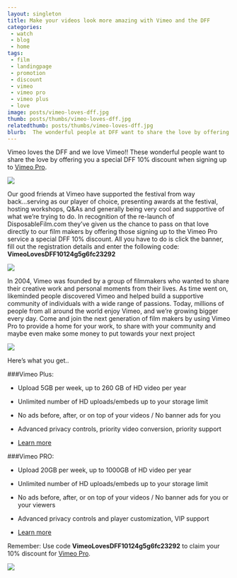 ```yaml
---
layout: singleton
title: Make your videos look more amazing with Vimeo and the DFF
categories:
 - watch
 - blog
 - home
tags:
 - film
 - landingpage
 - promotion
 - discount
 - vimeo
 - vimeo pro
 - vimeo plus
 - love
image: posts/vimeo-loves-dff.jpg
thumb: posts/thumbs/vimeo-loves-dff.jpg
relatedthumb: posts/thumbs/vimeo-loves-dff.jpg
blurb:  The wonderful people at DFF want to share the love by offering you a special DFF 10% discount when signing up to Vimeo Pro.
---
```


Vimeo loves the DFF and we love Vimeo!! These wonderful people want to share the love by offering you a special DFF 10% discount when signing up to <a href="http://vimeo.com/pro" target="_blank">Vimeo Pro</a>.

<div class="photo">
  <img src="{{ 'posts/10-best-smartphones-for-filmmaking.jpg' | asset_path }}">
</div>

Our good friends at Vimeo have supported the festival from way back...serving as our player of choice, presenting awards at the festival, hosting workshops, Q&As and generally being very cool and supportive of what we’re trying to do. In recognition of the re-launch of DisposableFilm.com they’ve given us the chance to pass on that love directly to our film makers by offering those signing up to the Vimeo Pro service a special DFF 10% discount. All you have to do is click the banner, fill out the registration details and enter the following code: <b>VimeoLovesDFF10124g5g6fc23292</b>

<div class="photo">
  <a href="http://vimeo.com/pro" target="_blank"><img src="{{ 'posts/vimeo-banner.jpg' | asset_path }}"></a>
</div>

In 2004, Vimeo was founded by a group of filmmakers who wanted to share their creative work and personal moments from their lives. As time went on, likeminded people discovered Vimeo and helped build a supportive community of individuals with a wide range of passions. Today, millions of people from all around the world enjoy Vimeo, and we’re growing bigger every day. Come and join the next generation of film makers by using Vimeo Pro to provide a home for your work, to share with your community and maybe even make some money to put towards your next project

<div class="text-center">
  <a href="http://vimeo.com/pro" target="_blank"><img src="{{ 'posts/vimeo-square.png' | asset_path }}"></a>
</div>

Here’s what you get..

###Vimeo Plus:

- Upload 5GB per week, up to 260 GB of HD video per year

- Unlimited number of HD uploads/embeds up to your storage limit

- No ads before, after, or on top of your videos / No banner ads for you

- Advanced privacy controls, priority video conversion, priority support

- <a href="http://vimeo.com/plus" target="_blank">Learn more</a>

###Vimeo PRO:

- Upload 20GB per week, up to 1000GB of HD video per year

- Unlimited number of HD uploads/embeds up to your storage limit

- No ads before, after, or on top of your videos / No banner ads for you or your viewers

- Advanced privacy controls and player customization, VIP support

- <a href="http://vimeo.com/pro" target="_blank">Learn more</a>

<p>
Remember: Use code <b>VimeoLovesDFF10124g5g6fc23292</b> to claim your 10% discount for <a href="http://vimeo.com/pro" target="_blank">Vimeo Pro</a>.
</p>

<div class="text-center">
  <a href="http://vimeo.com/pro" target="_blank"><img src="{{ 'posts/vimeo-banner.jpg' | asset_path }}"></a>
</div>